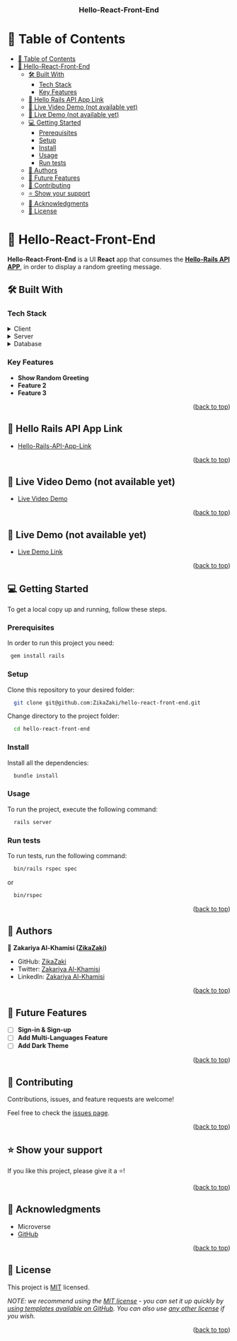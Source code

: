 <a name="readme-top"></a>

<div align="center">

  <h3><b>Hello-React-Front-End</b></h3>

</div>

# 📗 Table of Contents

- [📗 Table of Contents](#-table-of-contents)
- [📖 Hello-React-Front-End ](#-hello-react-front-end-)
  - [🛠 Built With ](#-built-with-)
    - [Tech Stack ](#tech-stack-)
    - [Key Features ](#key-features-)
  - [🚀 Hello Rails API App Link ](#-hello-rails-api-app-link-)
  - [🚀 Live Video Demo (not available yet)](#-live-video-demo-not-available-yet)
  - [🚀 Live Demo (not available yet) ](#-live-demo-not-available-yet-)
  - [💻 Getting Started ](#-getting-started-)
    - [Prerequisites](#prerequisites)
    - [Setup](#setup)
    - [Install](#install)
    - [Usage](#usage)
    - [Run tests](#run-tests)
  - [👥 Authors ](#-authors-)
  - [🔭 Future Features ](#-future-features-)
  - [🤝 Contributing ](#-contributing-)
  - [⭐️ Show your support ](#️-show-your-support-)
  - [🙏 Acknowledgments ](#-acknowledgments-)
  - [📝 License ](#-license-)

<!-- PROJECT DESCRIPTION -->

# 📖 Hello-React-Front-End <a name="about-project"></a>

**Hello-React-Front-End** is a UI **React** app that consumes the **[Hello-Rails API APP](https://github.com/ZikaZaki/hello-rails-back-end/)**, in order to display a random greeting message.

## 🛠 Built With <a name="built-with"></a>

### Tech Stack <a name="tech-stack"></a>

<details>
  <summary>Client</summary>
  <ul>
    <li><a href="https://tailwindcss.com/">Tailwind CSS</a></li>
  </ul>
</details>

<details>
  <summary>Server</summary>
  <ul>
    <li><a href="https://rubyonrails.org/">Ruby on Rails</a></li>
    <li><a href="https://rubyonrails.org/">React & Redux</a></li>
  </ul>
</details>

<details>
<summary>Database</summary>
  <ul>
    <li><a href="https://www.postgresql.org/">PostgreSQL</a></li>
  </ul>
</details>

### Key Features <a name="key-features"></a>

- **Show Random Greeting**
- **Feature 2**
- **Feature 3**

<p align="right">(<a href="#readme-top">back to top</a>)</p>

## 🚀 Hello Rails API App Link <a name="rails-api-app-link"></a>

- [Hello-Rails-API-App-Link](https://github.com/ZikaZaki/hello-rails-back-end)

<p align="right">(<a href="#readme-top">back to top</a>)</p>

## 🚀 Live Video Demo (not available yet)<a name="live-video-demo"></a>

- [Live Video Demo](https://loom.com)

<p align="right">(<a href="#readme-top">back to top</a>)</p>

## 🚀 Live Demo (not available yet) <a name="live-demo"></a>

- [Live Demo Link](https://render.com)

<p align="right">(<a href="#readme-top">back to top</a>)</p>

## 💻 Getting Started <a name="getting-started"></a>

To get a local copy up and running, follow these steps.

### Prerequisites

In order to run this project you need:

```sh
 gem install rails
```

### Setup

Clone this repository to your desired folder:


```sh
  git clone git@github.com:ZikaZaki/hello-react-front-end.git
```

Change directory to the project folder:

```sh
  cd hello-react-front-end
```

### Install

Install all the dependencies:

```sh
  bundle install
```

### Usage

To run the project, execute the following command:

```sh
  rails server
```

### Run tests

To run tests, run the following command:

```sh
  bin/rails rspec spec
```
or

```sh
  bin/rspec
```

<p align="right">(<a href="#readme-top">back to top</a>)</p>

## 👥 Authors <a name="authors"></a>

👤 **Zakariya Al-Khamisi ([ZikaZaki](https://github.com/ZikaZaki))**

- GitHub: [ZikaZaki](https://github.com/ZikaZaki)
- Twitter: [Zakariya Al-Khamisi](https://twitter.com/ZakariyaKhamisi)
- LinkedIn: [Zakariya Al-Khamisi](https://www.linkedin.com/in/zackops/)

<p align="right">(<a href="#readme-top">back to top</a>)</p>

## 🔭 Future Features <a name="future-features"></a>

- [ ] **Sign-in & Sign-up**
- [ ] **Add Multi-Languages Feature**
- [ ] **Add Dark Theme**

<p align="right">(<a href="#readme-top">back to top</a>)</p>

## 🤝 Contributing <a name="contributing"></a>

Contributions, issues, and feature requests are welcome!

Feel free to check the [issues page](../../issues/).

<p align="right">(<a href="#readme-top">back to top</a>)</p>

## ⭐️ Show your support <a name="support"></a>

If you like this project, please give it a ⭐️!

<p align="right">(<a href="#readme-top">back to top</a>)</p>

## 🙏 Acknowledgments <a name="acknowledgements"></a>

- Microverse
-  [GitHub](https://github.com)

<p align="right">(<a href="#readme-top">back to top</a>)</p>

<!-- LICENSE -->

## 📝 License <a name="license"></a>

This project is [MIT](./LICENSE) licensed.

_NOTE: we recommend using the [MIT license](https://choosealicense.com/licenses/mit/) - you can set it up quickly by [using templates available on GitHub](https://docs.github.com/en/communities/setting-up-your-project-for-healthy-contributions/adding-a-license-to-a-repository). You can also use [any other license](https://choosealicense.com/licenses/) if you wish._

<p align="right">(<a href="#readme-top">back to top</a>)</p>
